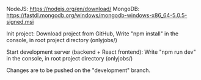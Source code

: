 NodeJS: https://nodejs.org/en/download/
MongoDB: https://fastdl.mongodb.org/windows/mongodb-windows-x86_64-5.0.5-signed.msi

Init project:
Download project from GitHub,
Write "npm install" in the console, in root project directory (onlyjobs/)

Start development server (backend + React frontend):
Write "npm run dev" in the console, in root project directory (onlyjobs/)

Changes are to be pushed on the "development" branch.
